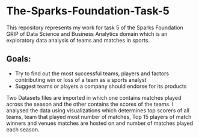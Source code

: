 # The-Sparks-Foundation-Task-5
This repository represents my work for task 5 of the Sparks Foundation GRIP of Data Science and Business Analytics domain which is an exploratory data analysis of teams and matches in sports.
## Goals: 
- Try to find out the most successful teams, players and factors contributing win or loss of a team as a sports analyst
- Suggest teams or players a company should endorse for its products

Two Datasets files are imported in which one contains matches played across the season and the other contains the scores of the teams. I analysed the data using visualizations which determines top scorers of all teams, team that played most number of matches, Top 15 players of match winners and venues matches are hosted on and number of matches played each season.
